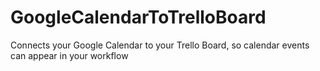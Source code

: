 # GoogleCalendarToTrelloBoard
Connects your Google Calendar to your Trello Board, so calendar events can appear in your workflow
